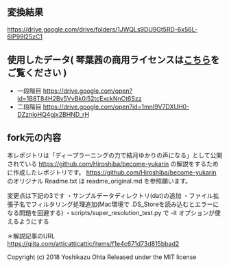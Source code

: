 ## 変換結果
https://drive.google.com/drive/folders/1JWQLs9DU9Gt5RD-6x56L-6lP99l25zC1  

## 使用したデータ( 琴葉茜の商用ライセンスは[こちら](https://www.ai-j.jp/kotonoha/)をご覧ください )
- 一段階目
https://drive.google.com/open?id=1B8T84H2Bv5VvBk0i52tcExckNnCt6Szz  
- 二段階目
https://drive.google.com/open?id=1mnI9V7DXUH0-DZznioHQ4gjx2BHND_rH  


## fork元の内容
本レポジトリは「ディープラーニングの力で結月ゆかりの声になる」として公開されている https://github.com/Hiroshiba/become-yukarin の解説をするために作成したレポジトリです。
https://github.com/Hiroshiba/become-yukarin のオリジナル Readme.txt は readme_original.md を参照願います。

変更点は下記の3です
・サンプルデータディレクトリ(dat)の追加
・ファイル拡張子名でフィルタリング処理追加(Mac環境で .DS_Storeを読み込むとエラーになる問題を回避する)
・scripts/super_resolution_test.py で -it オプションが使えるようにする

＊解説記事のURL
https://qiita.com/atticatticattic/items/f1e4c671d73d815bbad2




Copyright (c) 2018 Yoshikazu Ohta
Released under the MIT license
